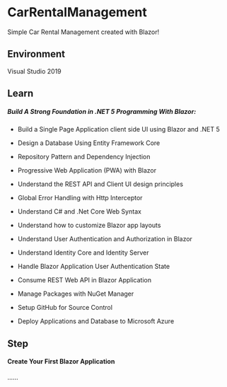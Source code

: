 # CarRentalManagement
Simple Car Rental Management created with Blazor!

## Environment
Visual Studio 2019

## Learn
##### Build A Strong Foundation in .NET 5 Programming With Blazor:

- Build a Single Page Application client side UI using Blazor and .NET 5

- Design a Database Using Entity Framework Core

- Repository Pattern and Dependency Injection

- Progressive Web Application (PWA) with Blazor

- Understand the REST API and Client UI design principles

- Global Error Handling with Http Interceptor

- Understand C# and .Net Core Web Syntax

- Understand how to customize Blazor app layouts

- Understand User Authentication and Authorization in Blazor

- Understand Identity Core and Identity Server

- Handle Blazor Application User Authentication State

- Consume REST Web API in Blazor Application

- Manage Packages with NuGet Manager

- Setup GitHub for Source Control

- Deploy Applications and Database to Microsoft Azure

  

## Step
#### Create Your First Blazor Application
......
